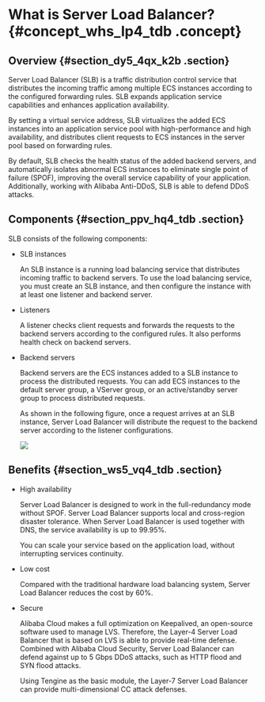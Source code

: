 # What is Server Load Balancer? {#concept_whs_lp4_tdb .concept}

## Overview {#section_dy5_4qx_k2b .section}

Server Load Balancer \(SLB\) is a traffic distribution control service that distributes the incoming traffic among multiple ECS instances according to the configured forwarding rules. SLB expands application service capabilities and enhances application availability.

By setting a virtual service address, SLB virtualizes the added ECS instances into an application service pool with high-performance and high availability, and distributes client requests to ECS instances in the server pool based on forwarding rules.

By default, SLB checks the health status of the added backend servers, and automatically isolates abnormal ECS instances to eliminate single point of failure \(SPOF\), improving the overall service capability of your application. Additionally, working with Alibaba Anti-DDoS, SLB is able to defend DDoS attacks.

## Components {#section_ppv_hq4_tdb .section}

SLB consists of the following components:

-   SLB instances

    An SLB instance is a running load balancing service that distributes incoming traffic to backend servers. To use the load balancing service, you must create an SLB instance, and then configure the instance with at least one listener and backend server.

-   Listeners

    A listener checks client requests and forwards the requests to the backend servers according to the configured rules. It also performs health check on backend servers.

-   Backend servers

    Backend servers are the ECS instances added to a SLB instance to process the distributed requests. You can add ECS instances to the default server group, a VServer group, or an active/standby server group to process distributed requests.

    As shown in the following figure, once a request arrives at an SLB instance, Server Load Balancer will distribute the request to the backend server according to the listener configurations.

    ![](http://static-aliyun-doc.oss-cn-hangzhou.aliyuncs.com/assets/img/4091/1535455945936_en-US.png)


## Benefits {#section_ws5_vq4_tdb .section}

-   High availability 

    Server Load Balancer is designed to work in the full-redundancy mode without SPOF. Server Load Balancer supports local and cross-region disaster tolerance. When Server Load Balancer is used together with DNS, the service availability is up to 99.95%.

    You can scale your service based on the application load, without interrupting services continuity.

-   Low cost

    Compared with the traditional hardware load balancing system, Server Load Balancer reduces the cost by 60%.

-   Secure

    Alibaba Cloud makes a full optimization on Keepalived, an open-source software used to manage LVS. Therefore, the Layer-4 Server Load Balancer that is based on LVS is able to provide real-time defense. Combined with Alibaba Cloud Security, Server Load Balancer can defend against up to 5 Gbps DDoS attacks, such as HTTP flood and SYN flood attacks.

    Using Tengine as the basic module, the Layer-7 Server Load Balancer can provide multi-dimensional CC attack defenses.


